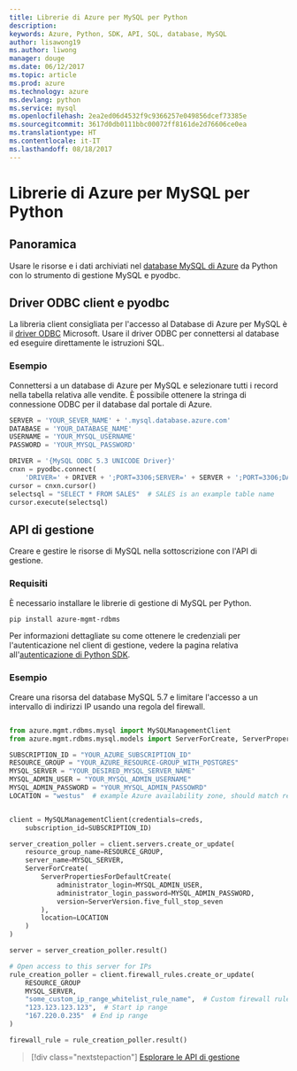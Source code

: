 ```yaml
---
title: Librerie di Azure per MySQL per Python
description: 
keywords: Azure, Python, SDK, API, SQL, database, MySQL
author: lisawong19
ms.author: liwong
manager: douge
ms.date: 06/12/2017
ms.topic: article
ms.prod: azure
ms.technology: azure
ms.devlang: python
ms.service: mysql
ms.openlocfilehash: 2ea2ed06d4532f9c9366257e049856dcef73385e
ms.sourcegitcommit: 3617d0db0111bbc00072ff8161de2d76606ce0ea
ms.translationtype: HT
ms.contentlocale: it-IT
ms.lasthandoff: 08/18/2017
---
```

# <a name="azure-mysql-libraries-for-python"></a>Librerie di Azure per MySQL per Python 

## <a name="overview"></a>Panoramica

Usare le risorse e i dati archiviati nel [database MySQL di Azure](/azure/mysql/overview) da Python con lo strumento di gestione MySQL e pyodbc.

## <a name="client-odbc-driver-and-pyodbc"></a>Driver ODBC client e pyodbc

La libreria client consigliata per l'accesso al Database di Azure per MySQL è il [driver ODBC](/azure/sql-database/sql-database-connect-query-python#install-the-python-and-database-communication-libraries) Microsoft. Usare il driver ODBC per connettersi al database ed eseguire direttamente le istruzioni SQL.

### <a name="example"></a>Esempio

Connettersi a un database di Azure per MySQL e selezionare tutti i record nella tabella relativa alle vendite. È possibile ottenere la stringa di connessione ODBC per il database dal portale di Azure.

```python
SERVER = 'YOUR_SEVER_NAME' + '.mysql.database.azure.com'
DATABASE = 'YOUR_DATABASE_NAME'
USERNAME = 'YOUR_MYSQL_USERNAME'
PASSWORD = 'YOUR_MYSQL_PASSWORD'

DRIVER = '{MySQL ODBC 5.3 UNICODE Driver}'
cnxn = pyodbc.connect(
    'DRIVER=' + DRIVER + ';PORT=3306;SERVER=' + SERVER + ';PORT=3306;DATABASE=' + DATABASE + ';UID=' + USERNAME + ';PWD=' + PASSWORD)
cursor = cnxn.cursor()
selectsql = "SELECT * FROM SALES"  # SALES is an example table name
cursor.execute(selectsql)
```

## <a name="management-api"></a>API di gestione

Creare e gestire le risorse di MySQL nella sottoscrizione con l'API di gestione.

### <a name="requirements"></a>Requisiti
È necessario installare le librerie di gestione di MySQL per Python.
```bash
pip install azure-mgmt-rdbms
```

Per informazioni dettagliate su come ottenere le credenziali per l'autenticazione nel client di gestione, vedere la pagina relativa all'[autenticazione di Python SDK](https://docs.microsoft.com/python/azure/python-sdk-azure-authenticate).

### <a name="example"></a>Esempio

Creare una risorsa del database MySQL 5.7 e limitare l'accesso a un intervallo di indirizzi IP usando una regola del firewall.

```python

from azure.mgmt.rdbms.mysql import MySQLManagementClient
from azure.mgmt.rdbms.mysql.models import ServerForCreate, ServerPropertiesForDefaultCreate, ServerVersion

SUBSCRIPTION_ID = "YOUR_AZURE_SUBSCRIPTION_ID"
RESOURCE_GROUP = "YOUR_AZURE_RESOURCE-GROUP_WITH_POSTGRES"
MYSQL_SERVER = "YOUR_DESIRED_MYSQL_SERVER_NAME"
MYSQL_ADMIN_USER = "YOUR_MYSQL_ADMIN_USERNAME"
MYSQL_ADMIN_PASSWORD = "YOUR_MYSQL_ADMIN_PASSOWRD"
LOCATION = "westus"  # example Azure availability zone, should match resource group


client = MySQLManagementClient(credentials=creds,
    subscription_id=SUBSCRIPTION_ID)

server_creation_poller = client.servers.create_or_update(
    resource_group_name=RESOURCE_GROUP,
    server_name=MYSQL_SERVER,
    ServerForCreate(
        ServerPropertiesForDefaultCreate(
            administrator_login=MYSQL_ADMIN_USER,
            administrator_login_password=MYSQL_ADMIN_PASSWORD,
            version=ServerVersion.five_full_stop_seven
        ),
        location=LOCATION
    )
)

server = server_creation_poller.result()

# Open access to this server for IPs
rule_creation_poller = client.firewall_rules.create_or_update(
    RESOURCE_GROUP
    MYSQL_SERVER,
    "some_custom_ip_range_whitelist_rule_name",  # Custom firewall rule name
    "123.123.123.123",  # Start ip range
    "167.220.0.235"  # End ip range
)

firewall_rule = rule_creation_poller.result()
```

> [!div class="nextstepaction"]
> [Esplorare le API di gestione](/python/api/overview/azure/mysql/managementlibrary)